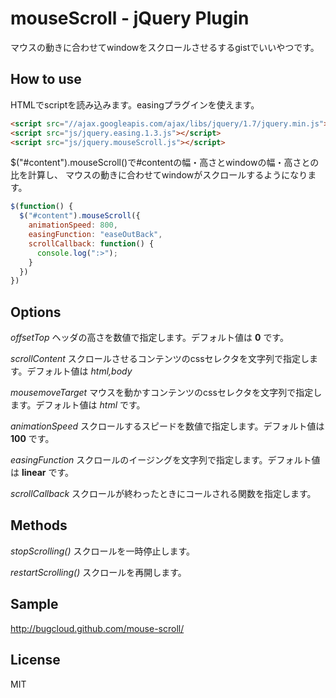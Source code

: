 # mouseScroll - jQuery Plugin

マウスの動きに合わせてwindowをスクロールさせるするgistでいいやつです。

## How to use
HTMLでscriptを読み込みます。easingプラグインを使えます。
```html
<script src="//ajax.googleapis.com/ajax/libs/jquery/1.7/jquery.min.js"></script>
<script src="js/jquery.easing.1.3.js"></script>
<script src="js/jquery.mouseScroll.js"></script>
```

$("#content").mouseScroll()で#contentの幅・高さとwindowの幅・高さとの比を計算し、
マウスの動きに合わせてwindowがスクロールするようになります。
```javascript
$(function() {
  $("#content").mouseScroll({
    animationSpeed: 800,
    easingFunction: "easeOutBack",
    scrollCallback: function() {
      console.log(":>");
    }
  })
})
```

## Options

*offsetTop*
ヘッダの高さを数値で指定します。デフォルト値は
**0**
です。

*scrollContent*
スクロールさせるコンテンツのcssセレクタを文字列で指定します。デフォルト値は
*html,body*

*mousemoveTarget*
マウスを動かすコンテンツのcssセレクタを文字列で指定します。デフォルト値は
*html*
です。

*animationSpeed*
スクロールするスピードを数値で指定します。デフォルト値は
**100**
です。

*easingFunction*
スクロールのイージングを文字列で指定します。デフォルト値は
**linear**
です。

*scrollCallback*
スクロールが終わったときにコールされる関数を指定します。

## Methods

*stopScrolling()*
スクロールを一時停止します。

*restartScrolling()*
スクロールを再開します。

## Sample
http://bugcloud.github.com/mouse-scroll/

## License
MIT
